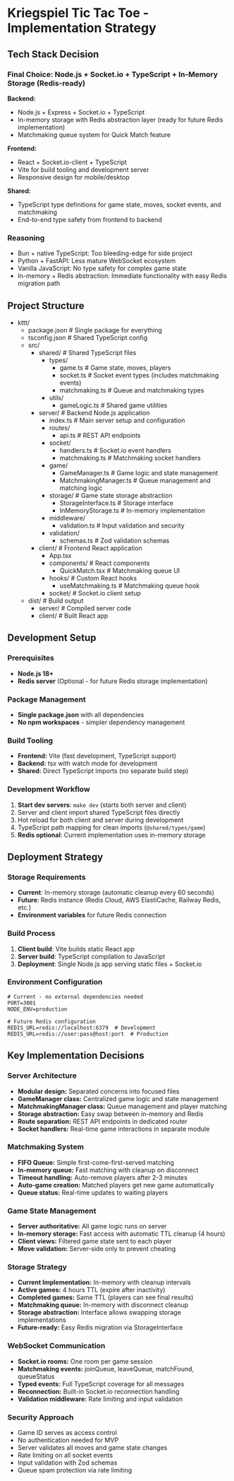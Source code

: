 # Kriegspiel Tic Tac Toe - Implementation Strategy

## Tech Stack Decision

### Final Choice: Node.js + Socket.io + TypeScript + In-Memory Storage (Redis-ready)

**Backend:**

- Node.js + Express + Socket.io + TypeScript
- In-memory storage with Redis abstraction layer (ready for future Redis implementation)
- Matchmaking queue system for Quick Match feature

**Frontend:**

- React + Socket.io-client + TypeScript
- Vite for build tooling and development server
- Responsive design for mobile/desktop

**Shared:**

- TypeScript type definitions for game state, moves, socket events, and matchmaking
- End-to-end type safety from frontend to backend

### Reasoning

- Bun + native TypeScript: Too bleeding-edge for side project
- Python + FastAPI: Less mature WebSocket ecosystem
- Vanilla JavaScript: No type safety for complex game state
- In-memory + Redis abstraction: Immediate functionality with easy Redis migration path

## Project Structure

- kttt/
  - package.json # Single package for everything
  - tsconfig.json # Shared TypeScript config
  - src/
    - shared/ # Shared TypeScript files
      - types/
        - game.ts # Game state, moves, players
        - socket.ts # Socket event types (includes matchmaking events)
        - matchmaking.ts # Queue and matchmaking types
      - utils/
        - gameLogic.ts # Shared game utilities
    - server/ # Backend Node.js application
      - index.ts # Main server setup and configuration
      - routes/
        - api.ts # REST API endpoints
      - socket/
        - handlers.ts # Socket.io event handlers
        - matchmaking.ts # Matchmaking socket handlers
      - game/
        - GameManager.ts # Game logic and state management
        - MatchmakingManager.ts # Queue management and matching logic
      - storage/ # Game state storage abstraction
        - StorageInterface.ts # Storage interface
        - InMemoryStorage.ts # In-memory implementation
      - middleware/
        - validation.ts # Input validation and security
      - validation/
        - schemas.ts # Zod validation schemas
    - client/ # Frontend React application
      - App.tsx
      - components/ # React components
        - QuickMatch.tsx # Matchmaking queue UI
      - hooks/ # Custom React hooks
        - useMatchmaking.ts # Matchmaking queue hook
      - socket/ # Socket.io client setup
  - dist/ # Build output
    - server/ # Compiled server code
    - client/ # Built React app

## Development Setup

### Prerequisites

- **Node.js 18+**
- **Redis server** (Optional - for future Redis storage implementation)

### Package Management

- **Single package.json** with all dependencies
- **No npm workspaces** - simpler dependency management

### Build Tooling

- **Frontend:** Vite (fast development, TypeScript support)
- **Backend:** tsx with watch mode for development
- **Shared:** Direct TypeScript imports (no separate build step)

### Development Workflow

1. **Start dev servers**: `make dev` (starts both server and client)
2. Server and client import shared TypeScript files directly
3. Hot reload for both client and server during development
4. TypeScript path mapping for clean imports (`@shared/types/game`)
5. **Redis optional**: Current implementation uses in-memory storage

## Deployment Strategy

### Storage Requirements

- **Current**: In-memory storage (automatic cleanup every 60 seconds)
- **Future**: Redis instance (Redis Cloud, AWS ElastiCache, Railway Redis, etc.)
- **Environment variables** for future Redis connection

### Build Process

1. **Client build**: Vite builds static React app
2. **Server build**: TypeScript compilation to JavaScript
3. **Deployment**: Single Node.js app serving static files + Socket.io

### Environment Configuration

```env
# Current - no external dependencies needed
PORT=3001
NODE_ENV=production

# Future Redis configuration
REDIS_URL=redis://localhost:6379  # Development
REDIS_URL=redis://user:pass@host:port  # Production
```

## Key Implementation Decisions

### Server Architecture

- **Modular design:** Separated concerns into focused files
- **GameManager class:** Centralized game logic and state management
- **MatchmakingManager class:** Queue management and player matching
- **Storage abstraction:** Easy swap between in-memory and Redis
- **Route separation:** REST API endpoints in dedicated router
- **Socket handlers:** Real-time game interactions in separate module

### Matchmaking System

- **FIFO Queue:** Simple first-come-first-served matching
- **In-memory queue:** Fast matching with cleanup on disconnect
- **Timeout handling:** Auto-remove players after 2-3 minutes
- **Auto-game creation:** Matched players get new game automatically
- **Queue status:** Real-time updates to waiting players

### Game State Management

- **Server authoritative:** All game logic runs on server
- **In-memory storage:** Fast access with automatic TTL cleanup (4 hours)
- **Client views:** Filtered game state sent to each player
- **Move validation:** Server-side only to prevent cheating

### Storage Strategy

- **Current Implementation:** In-memory with cleanup intervals
- **Active games:** 4 hours TTL (expire after inactivity)
- **Completed games:** Same TTL (players can see final results)
- **Matchmaking queue:** In-memory with disconnect cleanup
- **Storage abstraction:** Interface allows swapping storage implementations
- **Future-ready:** Easy Redis migration via StorageInterface

### WebSocket Communication

- **Socket.io rooms:** One room per game session
- **Matchmaking events:** joinQueue, leaveQueue, matchFound, queueStatus
- **Typed events:** Full TypeScript coverage for all messages
- **Reconnection:** Built-in Socket.io reconnection handling
- **Validation middleware:** Rate limiting and input validation

### Security Approach

- Game ID serves as access control
- No authentication needed for MVP
- Server validates all moves and game state changes
- Rate limiting on all socket events
- Input validation with Zod schemas
- Queue spam protection via rate limiting
